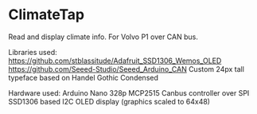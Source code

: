 # ClimateTap
Read and display climate info. For Volvo P1 over CAN bus.

Libraries used:
  https://github.com/stblassitude/Adafruit_SSD1306_Wemos_OLED
  https://github.com/Seeed-Studio/Seeed_Arduino_CAN
  Custom 24px tall typeface based on Handel Gothic Condensed

Hardware used:
  Arduino Nano 328p
  MCP2515 Canbus controller over SPI
  SSD1306 based I2C OLED display (graphics scaled to 64x48)
